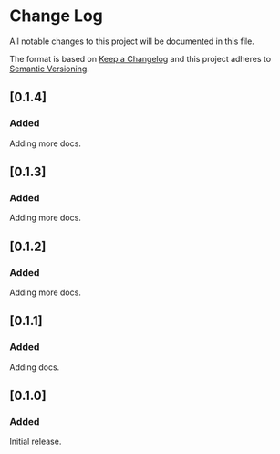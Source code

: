 # Change Log

All notable changes to this project will be documented in this file.

The format is based on [Keep a Changelog](http://keepachangelog.com/)
and this project adheres to [Semantic Versioning](http://semver.org/).

## [0.1.4]
### Added
Adding more docs.

## [0.1.3]
### Added
Adding more docs.

## [0.1.2]
### Added
Adding more docs.

## [0.1.1]
### Added
Adding docs.

## [0.1.0]
### Added
Initial release.
